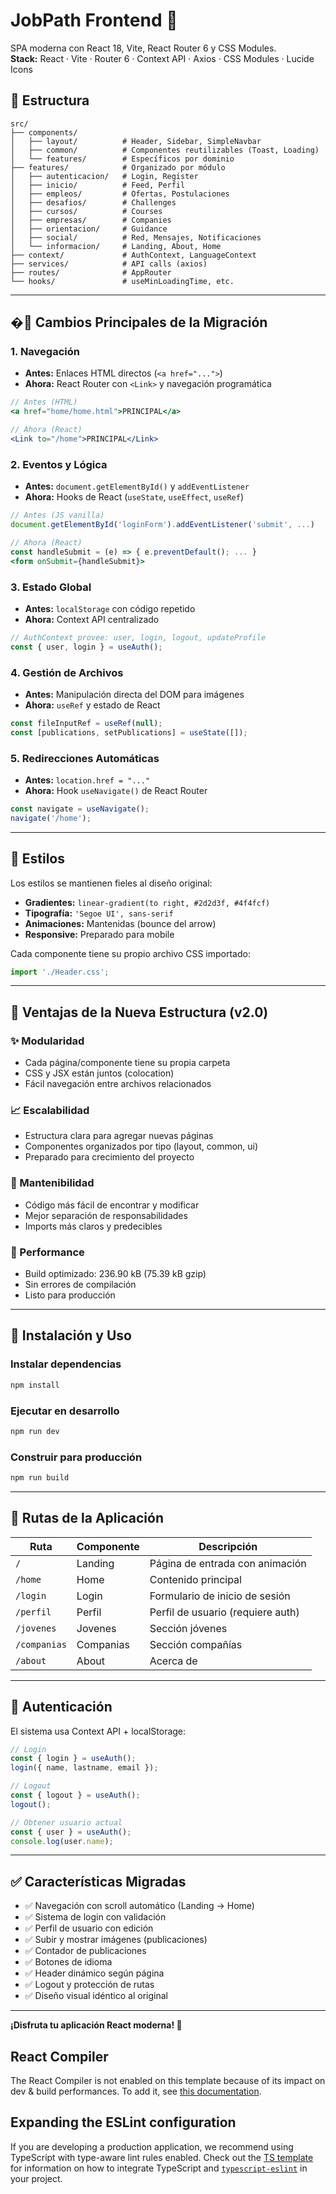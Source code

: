 # JobPath Frontend 🚀

SPA moderna con React 18, Vite, React Router 6 y CSS Modules.  
**Stack:** React · Vite · Router 6 · Context API · Axios · CSS Modules · Lucide Icons

## 📁 Estructura

```
src/
├── components/
│   ├── layout/          # Header, Sidebar, SimpleNavbar
│   ├── common/          # Componentes reutilizables (Toast, Loading)
│   └── features/        # Específicos por dominio
├── features/            # Organizado por módulo
│   ├── autenticacion/   # Login, Register
│   ├── inicio/          # Feed, Perfil
│   ├── empleos/         # Ofertas, Postulaciones
│   ├── desafios/        # Challenges
│   ├── cursos/          # Courses
│   ├── empresas/        # Companies
│   ├── orientacion/     # Guidance
│   ├── social/          # Red, Mensajes, Notificaciones
│   └── informacion/     # Landing, About, Home
├── context/             # AuthContext, LanguageContext
├── services/            # API calls (axios)
├── routes/              # AppRouter
└── hooks/               # useMinLoadingTime, etc.
```

---

## �🔄 Cambios Principales de la Migración

### 1. **Navegación**
- **Antes:** Enlaces HTML directos (`<a href="...">`)
- **Ahora:** React Router con `<Link>` y navegación programática
```jsx
// Antes (HTML)
<a href="home/home.html">PRINCIPAL</a>

// Ahora (React)
<Link to="/home">PRINCIPAL</Link>
```

### 2. **Eventos y Lógica**
- **Antes:** `document.getElementById()` y `addEventListener`
- **Ahora:** Hooks de React (`useState`, `useEffect`, `useRef`)
```jsx
// Antes (JS vanilla)
document.getElementById('loginForm').addEventListener('submit', ...)

// Ahora (React)
const handleSubmit = (e) => { e.preventDefault(); ... }
<form onSubmit={handleSubmit}>
```

### 3. **Estado Global**
- **Antes:** `localStorage` con código repetido
- **Ahora:** Context API centralizado
```jsx
// AuthContext provee: user, login, logout, updateProfile
const { user, login } = useAuth();
```

### 4. **Gestión de Archivos**
- **Antes:** Manipulación directa del DOM para imágenes
- **Ahora:** `useRef` y estado de React
```jsx
const fileInputRef = useRef(null);
const [publications, setPublications] = useState([]);
```

### 5. **Redirecciones Automáticas**
- **Antes:** `location.href = "..."`
- **Ahora:** Hook `useNavigate()` de React Router
```jsx
const navigate = useNavigate();
navigate('/home');
```

---

## 🎨 Estilos

Los estilos se mantienen fieles al diseño original:
- **Gradientes:** `linear-gradient(to right, #2d2d3f, #4f4fcf)`
- **Tipografía:** `'Segoe UI', sans-serif`
- **Animaciones:** Mantenidas (bounce del arrow)
- **Responsive:** Preparado para mobile

Cada componente tiene su propio archivo CSS importado:
```jsx
import './Header.css';
```

---

## 🎯 Ventajas de la Nueva Estructura (v2.0)

### ✨ Modularidad
- Cada página/componente tiene su propia carpeta
- CSS y JSX están juntos (colocation)
- Fácil navegación entre archivos relacionados

### 📈 Escalabilidad
- Estructura clara para agregar nuevas páginas
- Componentes organizados por tipo (layout, common, ui)
- Preparado para crecimiento del proyecto

### 🔧 Mantenibilidad
- Código más fácil de encontrar y modificar
- Mejor separación de responsabilidades
- Imports más claros y predecibles

### 🚀 Performance
- Build optimizado: 236.90 kB (75.39 kB gzip)
- Sin errores de compilación
- Listo para producción

---

## 🚀 Instalación y Uso

### Instalar dependencias
```bash
npm install
```

### Ejecutar en desarrollo
```bash
npm run dev
```

### Construir para producción
```bash
npm run build
```

---

## 📄 Rutas de la Aplicación

| Ruta | Componente | Descripción |
|------|-----------|-------------|
| `/` | Landing | Página de entrada con animación |
| `/home` | Home | Contenido principal |
| `/login` | Login | Formulario de inicio de sesión |
| `/perfil` | Perfil | Perfil de usuario (requiere auth) |
| `/jovenes` | Jovenes | Sección jóvenes |
| `/companias` | Companias | Sección compañías |
| `/about` | About | Acerca de |

---

## 🔐 Autenticación

El sistema usa Context API + localStorage:

```jsx
// Login
const { login } = useAuth();
login({ name, lastname, email });

// Logout
const { logout } = useAuth();
logout();

// Obtener usuario actual
const { user } = useAuth();
console.log(user.name);
```

---

## ✅ Características Migradas

- ✅ Navegación con scroll automático (Landing → Home)
- ✅ Sistema de login con validación
- ✅ Perfil de usuario con edición
- ✅ Subir y mostrar imágenes (publicaciones)
- ✅ Contador de publicaciones
- ✅ Botones de idioma
- ✅ Header dinámico según página
- ✅ Logout y protección de rutas
- ✅ Diseño visual idéntico al original

---

**¡Disfruta tu aplicación React moderna! 🎉**

## React Compiler

The React Compiler is not enabled on this template because of its impact on dev & build performances. To add it, see [this documentation](https://react.dev/learn/react-compiler/installation).

## Expanding the ESLint configuration

If you are developing a production application, we recommend using TypeScript with type-aware lint rules enabled. Check out the [TS template](https://github.com/vitejs/vite/tree/main/packages/create-vite/template-react-ts) for information on how to integrate TypeScript and [`typescript-eslint`](https://typescript-eslint.io) in your project.
